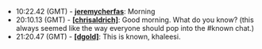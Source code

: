 * <a id="10:22.42">10:22.42 (GMT)</a> - __[jeremycherfas](https://github.com/jeremycherfas)__: Morning
* <a id="20:10.13">20:10.13 (GMT)</a> - __[[chrisaldrich]](https://github.com/[chrisaldrich])__: Good morning. What do you know? (this always seemed like the way everyone should pop into the #known chat.)
* <a id="21:20.47">21:20.47 (GMT)</a> - __[[dgold]](https://github.com/[dgold])__: This is known, khaleesi.
